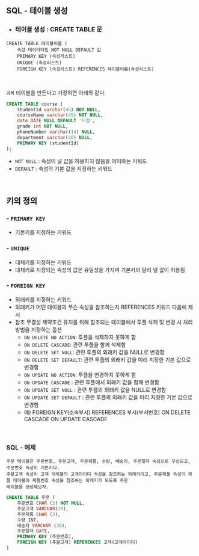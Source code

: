 ## SQL - 테이블 생성

* ### 테이블 생성 : CREATE TABLE 문

```
CREATE TABLE 테이블이름 (
    속성 데이터타입 NOT NULL DEFAULT 값
    PRIMARY KEY (속성리스트)
    UNIQUE (속성리스트)
    FOREIGN KEY (속성리스트) REFERENCES 테이블이름(속성리스트)
``` 

<br>

`과목` 테이블을 만든다고 가정하면 아래와 같다.

```sql
CREATE TABLE course (
    studentId varchar(45) NOT NULL,
    courseName varchar(45) NOT NULL,
    date DATE NULL DEFAULT '미정',
    grade int NOT NULL,
    phoneNumber varchar(14) NULL,
    department varchar(20) NULL,
    PRIMARY KEY (studentId)
);
```

* `NOT NULL` : 속성이 널 값을 허용하지 않음을 의미하는 키워드
* `DEFAULT` : 속성의 기본 값을 지정하는 키워드


<br>

## 키의 정의
### - `PRIMARY KEY`
- 기본키를 지정하는 키워드


### - `UNIQUE`
- 대체키를 지정하는 키워드
- 대체키로 지정되는 속성의 값은 유일성을 가지며 기본키와 달리 널 값이 허용됨


### - `FOREIGN KEY`
- 외래키를 지정하는 키워드
- 외래키가 어떤 테이블의 무슨 속성을 참조하는지 REFERENCES 키워드 다음에 제시
- 참조 무결성 제약조건 유지를 위해 참조되는 테이블에서 투플 삭제 및 변경 시 처리 방법을 지정하는 옵션
    - `ON DELETE NO ACTION`: 투플을 삭제하지 못하게 함
    - `ON DELETE CASCADE`: 관련 투플을 함께 삭제함
    - `ON DELETE SET NULL`: 관련 투플의 외래키 값을 NULL로 변경함
    - `ON DELETE SET DEFAULT`: 관련 투플의 외래키 값을 미리 지정한 기본 값으로 변경함
    - `ON UPDATE NO ACTION`: 투플을 변경하지 못하게 함
    - `ON UPDATE CASCADE` : 관련 투플에서 외래키 값을 함께 변경함
    - `ON UPDATE SET NULL` : 관련 투플의 외래키 값을 NULL로 변경함
    - `ON UPDATE SET DEFAULT` : 관련 투플의 외래키 값을 미리 지정한 기본 값으로 변경함
    - 예) FOREIGN KEY(소속부서) REFERENCES 부서(부서번호) ON DELETE CASCADE ON UPDATE CASCADE
    
    
<br>

### SQL - 예제

```
주문 테이블은 주문번호, 주문고객, 주문제품, 수량, 배송지, 주문일자 속성으로 구성되고, 주문번호 속성이 기본키다.
주문고객 속성이 고객 테이블의 고객아이디 속성을 참조하는 외래키이고, 주문제품 속성이 제품 테이블의 제품번호 속성을 참조하는 외래키가 되도록 주문
테이블을 생성해보자.
```

```sql
CREATE TABLE 주문 (
    주문번호 CHAR (3) NOT NULL,
    주문고객 VARCHAR(20),
    주문제품 CHAR (3),
    수량 INT,
    배송지 VARCHAR (30),
    주문일자 DATE,
    PRIMARY KEY (주문번호),
    FOREIGN KEY (주문고객) REFERENCES 고객(고객아이디)
)
```

